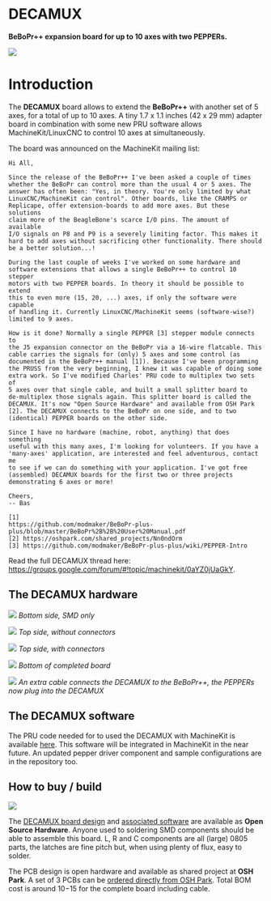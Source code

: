 DECAMUX
=======

**BeBoPr++ expansion board for up to 10 axes with two PEPPERs.**

![](http://imageshack.com/a/img904/443/lyiEKz.jpg)

# Introduction

The **DECAMUX** board allows to extend the **BeBoPr++** with another set of 5 axes, for a total of up to 10 axes. A tiny 1.7 x 1.1 inches (42 x 29 mm) adapter board in combination with some new PRU software allows MachineKit/LinuxCNC to control 10 axes at simultaneously.

The board was announced on the MachineKit mailing list:

	Hi All,

	Since the release of the BeBoPr++ I've been asked a couple of times
	whether the BeBoPr can control more than the usual 4 or 5 axes. The
	answer has often been: "Yes, in theory. You're only limited by what
	LinuxCNC/MachineKit can control". Other boards, like the CRAMPS or
	Replicape, offer extension-boards to add more axes. But these solutions
	claim more of the BeagleBone's scarce I/O pins. The amount of available
	I/O signals on P8 and P9 is a severely limiting factor. This makes it
	hard to add axes without sacrificing other functionality. There should
	be a better solution...!
	
	During the last couple of weeks I've worked on some hardware and
	software extensions that allows a single BeBoPr++ to control 10 stepper
	motors with two PEPPER boards. In theory it should be possible to extend
	this to even more (15, 20, ...) axes, if only the software were capable
	of handling it. Currently LinuxCNC/MachineKit seems (software-wise?)
	limited to 9 axes.
	
	How is it done? Normally a single PEPPER [3] stepper module connects to
	the J5 expansion connector on the BeBoPr via a 16-wire flatcable. This
	cable carries the signals for (only) 5 axes and some control (as
	documented in the BeBoPr++ manual [1]). Because I've been programming
	the PRUSS from the very beginning, I knew it was capable of doing some
	extra work. So I've modified Charles' PRU code to multiplex two sets of
	5 axes over that single cable, and built a small splitter board to
	de-multiplex those signals again. This splitter board is called the
	DECAMUX. It's now "Open Source Hardware" and available from OSH Park
	[2]. The DECAMUX connects to the BeBoPr on one side, and to two
	(identical) PEPPER boards on the other side.
	
	Since I have no hardware (machine, robot, anything) that does something
	useful with this many axes, I'm looking for volunteers. If you have a
	'many-axes' application, are interested and feel adventurous, contact me
	to see if we can do something with your application. I've got free
	(assembled) DECAMUX boards for the first two or three projects
	demonstrating 6 axes or more!
	
	Cheers,
	-- Bas
	
	[1]
	https://github.com/modmaker/BeBoPr-plus-plus/blob/master/BeBoPr%2B%2B%20User%20Manual.pdf
	[2] https://oshpark.com/shared_projects/Nn0ndOrm
	[3] https://github.com/modmaker/BeBoPr-plus-plus/wiki/PEPPER-Intro

Read the full DECAMUX thread here: https://groups.google.com/forum/#!topic/machinekit/0aYZ0jUaGkY.

## The DECAMUX hardware
![](http://imageshack.com/a/img746/7889/f8d8ak.jpg)
*Bottom side, SMD only*

![](http://imageshack.com/a/img902/3377/YdcUG1.jpg)
*Top side, without connectors*

![](http://imageshack.com/a/img746/6573/f6UvU1.jpg)
*Top side, with connectors*

![](http://imageshack.com/a/img911/9549/nnjgt5.jpg)
*Bottom of completed board*

![](http://imageshack.com/a/img673/2575/1gzmfG.jpg)
*An extra cable connects the DECAMUX to the BeBoPr++, the PEPPERs now plug into the DECAMUX*

## The DECAMUX software
The PRU code needed for to used the DECAMUX with MachineKit is available [here](https://github.com/modmaker/machinekit/tree/feature/poc-decamux). This software will be integrated in MachineKit in the near future. An updated pepper driver component and sample configurations are in the repository too.

## How to buy / build

![](http://www.oshwa.org/wp-content/uploads/2014/03/oshw-logo-100-px.png)

The [DECAMUX board design](https://github.com/modmaker/DECAMUX/blob/master/pcb/DECAMUX_schematics.pdf) and [associated software](https://github.com/modmaker/machinekit/tree/feature/poc-decamux) are available as **Open Source Hardware**. Anyone used to soldering SMD components should be able to assemble this board. L, R and C components are all (large) 0805 parts, the latches are fine pitch but, when using plenty of flux, easy to solder.

The PCB design is open hardware and available as shared project at **OSH Park**. A set of 3 PCBs can be [ordered directly from OSH Park](https://oshpark.com/shared_projects/Nn0ndOrm). Total BOM cost is around $10-$15 for the complete board including cable.
